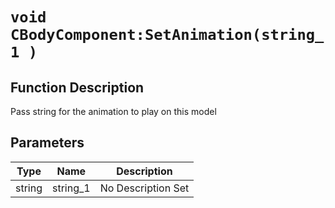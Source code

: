 # `void CBodyComponent:SetAnimation(string_1 )`
## Function Description
Pass string for the animation to play on this model
## Parameters
Type|Name|Description
--|--|--
string|string_1|No Description Set
